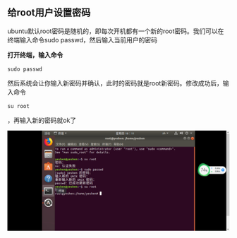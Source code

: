 ## 给root用户设置密码

ubuntu默认root密码是随机的，即每次开机都有一个新的root密码。我们可以在终端输入命令sudo passwd，然后输入当前用户的密码

**打开终端，输入命令**

```
sudo passwd
```



然后系统会让你输入新密码并确认，此时的密码就是root新密码。修改成功后，输入命令

```
su root
```

，再输入新的密码就ok了 

![](https://raw.githubusercontent.com/mukeyeshen/picos/master/img/20191024181202.png)

